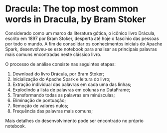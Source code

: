 # Dracula: The top most common words in Dracula, by Bram Stoker

Considerado como um marco da literatura gótica, o icônico livro Drácula, escrito em 1897 por Bram Stoker, desperta até hoje o fascínio das pessoas por todo o mundo. A fim de consolidar os conhecimentos iniciais do Apache Spark, desenvolveu-se este notebook para analisar as principais palavras mais comuns encontradas neste clássico livro.

O processo de análise consiste nas seguintes etapas:

1. Download do livro Drácula, por Bram Stoker;
2. Inicialização do Apache Spark e leitura do livro;
3. Extração individual das palavras em cada uma das linhas;
4. Explodindo a lista de palavras em colunas no DataFrame;
5. Transformando todas as palavras em minúsculas;
6. Eliminação de pontuação;
7. Remoção de valores nulos;
8. Frequência das palavras mais comuns;

Mais detalhes do desenvolvimento pode ser encontrado no próprio notebook.
